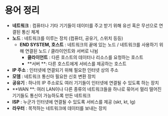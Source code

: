 # 용어 정리
- **네트워크** : 컴퓨터나 기타 기기들이 데이터를 주고 받기 위해 유선 혹은 무선으로 연결된 통신 체계
- **노드** : 네트워크를 이루는 장치 (컴퓨터, 공유기, 스위치 등등)
    - **END SYSTEM, 호스트** : 네트워크의 끝에 있는 노드 / 네트워크를 사용하기 위해 연결된 노드 / 클라이언트와 서버로 나뉨
      - **클라이언트** : 다른 호스트의 데이터나 리소스를 요청하는 호스트
      - **서버 **: 다른 호스트에게 서비스를 제공하는 호스트
- **IP 주소** : 인터넷에 연결되기 위해 필요한 인터넷 상의 주소
- **모뎀** : 네트워크 통신아 필요한 신호 변환 장치
- **공유기** : 하나의 IP 주소로도 여러 기기들이 인터넷에 연결될 수 있도록 하는 장치
- **WAN **: 여러 LAN이나 다른 종류의 네트워크들을 하나로 묶어서 멀리 떨어진 기기들도 통신이 가능하도록 만든 네트워크
- **ISP** : 누군가 인터넷에 연결될 수 있도록 서비스를 제공 (skt, kt, lg)
- **라우터** : 목적하는 네트워크에 데이터를 보내는 장치